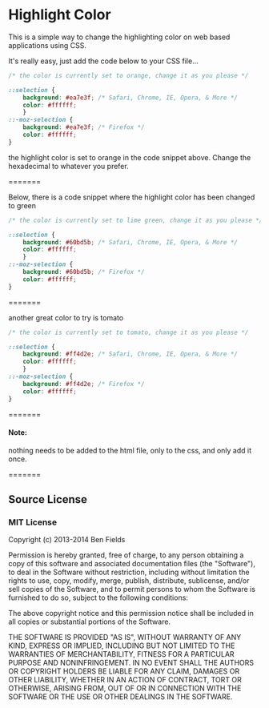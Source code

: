 Highlight Color
===============

This is a simple way to change the highlighting color on web based applications using CSS.

It's really easy, just add the code below to your CSS file...

```css
/* the color is currently set to orange, change it as you please */

::selection {
    background: #ea7e3f; /* Safari, Chrome, IE, Opera, & More */
    color: #ffffff;
    }
::-moz-selection {
    background: #ea7e3f; /* Firefox */
    color: #ffffff;
}

```

the highlight color is set to orange in the code snippet above. Change the hexadecimal to whatever you prefer.

=======

Below, there is a code snippet where the highlight color has been changed to green

```css
/* the color is currently set to lime green, change it as you please */

::selection {
    background: #60bd5b; /* Safari, Chrome, IE, Opera, & More */
    color: #ffffff;
    }
::-moz-selection {
    background: #60bd5b; /* Firefox */
    color: #ffffff;
}
```
=======

another great color to try is tomato

```css
/* the color is currently set to tomato, change it as you please */

::selection {
    background: #ff4d2e; /* Safari, Chrome, IE, Opera, & More */
    color: #ffffff;
    }
::-moz-selection {
    background: #ff4d2e; /* Firefox */
    color: #ffffff;
}
```

=======

#### Note:

nothing needs to be added to the html file, only to the css, and only add it once.

=======

## Source License

### MIT License

Copyright (c) 2013-2014 Ben Fields

Permission is hereby granted, free of charge, to any person obtaining a copy of
this software and associated documentation files (the "Software"), to deal in
the Software without restriction, including without limitation the rights to
use, copy, modify, merge, publish, distribute, sublicense, and/or sell copies of
the Software, and to permit persons to whom the Software is furnished to do so,
subject to the following conditions:

The above copyright notice and this permission notice shall be included in all
copies or substantial portions of the Software.

THE SOFTWARE IS PROVIDED "AS IS", WITHOUT WARRANTY OF ANY KIND, EXPRESS OR
IMPLIED, INCLUDING BUT NOT LIMITED TO THE WARRANTIES OF MERCHANTABILITY, FITNESS
FOR A PARTICULAR PURPOSE AND NONINFRINGEMENT. IN NO EVENT SHALL THE AUTHORS OR
COPYRIGHT HOLDERS BE LIABLE FOR ANY CLAIM, DAMAGES OR OTHER LIABILITY, WHETHER
IN AN ACTION OF CONTRACT, TORT OR OTHERWISE, ARISING FROM, OUT OF OR IN
CONNECTION WITH THE SOFTWARE OR THE USE OR OTHER DEALINGS IN THE SOFTWARE.
